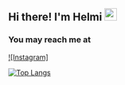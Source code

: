 ## Hi there! I'm Helmi <img src="https://media.giphy.com/media/hvRJCLFzcasrR4ia7z/giphy.gif" width="25px">

### You may reach me at
[![Instagram]](https://www.instagram.com/helmitaqiyudin/)
 
[![Top Langs](https://github-readme-stats.vercel.app/api/top-langs/?username=mrevanzak&layout=compact&langs_count=10)](https://github.com/anuraghazra/github-readme-stats)
